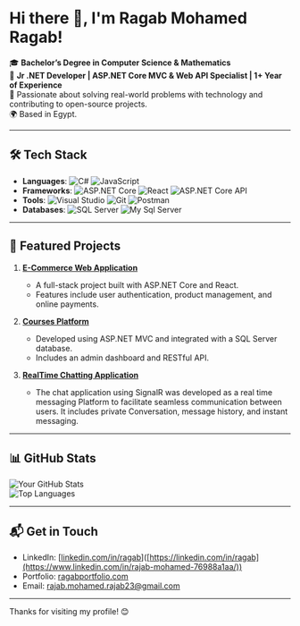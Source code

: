 # Hi there 👋, I'm Ragab Mohamed Ragab!

🎓 **Bachelor’s Degree in Computer Science & Mathematics**  
💼 **Jr .NET Developer | ASP.NET Core MVC & Web API Specialist | 1+ Year of Experience**  
🚀 Passionate about solving real-world problems with technology and contributing to open-source projects.  
🌍 Based in Egypt.  

---

## 🛠️ Tech Stack
- **Languages**: ![C#](https://img.shields.io/badge/-C%23-239120?style=flat&logo=c-sharp&logoColor=white) ![JavaScript](https://img.shields.io/badge/-JavaScript-F7DF1E?style=flat&logo=javascript&logoColor=black)
- **Frameworks**: ![ASP.NET Core](https://img.shields.io/badge/-ASP.NET%20Core-512BD4?style=flat&logo=dotnet&logoColor=white) ![React](https://img.shields.io/badge/-React-61DAFB?style=flat&logo=react&logoColor=black) ![ASP.NET Core API](https://img.shields.io/badge/-WebAPI-61DAFB?style=flat&logo=dotnet&logoColor=danger)
- **Tools**: ![Visual Studio](https://img.shields.io/badge/-Visual%20Studio-5C2D91?style=flat&logo=visual-studio&logoColor=white) ![Git](https://img.shields.io/badge/-Git-F05032?style=flat&logo=git&logoColor=white) ![Postman](https://img.shields.io/badge/-Postman-FF6C37?style=flat&logo=postman&logoColor=white)
- **Databases**: ![SQL Server](https://img.shields.io/badge/-SQL%20Server-CC2927?style=flat&logo=microsoft-sql-server&logoColor=white) ![My Sql Server](https://img.shields.io/badge/%20MySql-CC2927?style=flat&logo=microsoft-sql-server&logoColor=white)

---

## 🚀 Featured Projects
1. [**E-Commerce Web Application**]([https://github.com/Ragab/ecommerce-project](https://github.com/RagabMohamedRagab/Online-Store))  
   - A full-stack project built with ASP.NET Core and React.  
   - Features include user authentication, product management, and online payments.

2. [**Courses Platform**]([https://github.com/Ragab/blog-platform](https://github.com/RagabMohamedRagab/Course-Platform))  
   - Developed using ASP.NET MVC and integrated with a SQL Server database.  
   - Includes an admin dashboard and RESTful API.

3. [**RealTime Chatting Application**]([https://github.com/Ragab/contributed-project](https://github.com/RagabMohamedRagab/Chat-Application))  
   - The chat application using SignalR was developed as a real time messaging
    Platform to facilitate seamless communication between users. It includes private
    Conversation, message history, and instant messaging.

---

## 📊 GitHub Stats
![Your GitHub Stats](https://github-readme-stats.vercel.app/api?username=ragab&show_icons=true&theme=radical)  
![Top Languages](https://github-readme-stats.vercel.app/api/top-langs/?username=ragab&layout=compact&theme=radical)

---

## 📬 Get in Touch
- LinkedIn: [[linkedin.com/in/ragab](https://www.linkedin.com/in/rajab-mohamed-76988a1aa/)]([https://linkedin.com/in/ragab](https://www.linkedin.com/in/rajab-mohamed-76988a1aa/))  
- Portfolio: [ragabportfolio.com](https://ragabportfolio.com)  
- Email: [rajab.mohamed.rajab23@gmail.com](mailto:rajab.mohamed.rajab23@gmail.com)  

---

Thanks for visiting my profile! 😊
